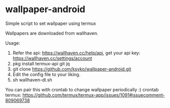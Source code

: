 # wallpaper-android
Simple script to set wallpaper using termux

Wallpapers are downloaded from wallhaven.

Usage:
1. Refer the api: https://wallhaven.cc/help/api, get your api key: https://wallhaven.cc/settings/account
2. pkg install termux-api git jq
3. git clone https://github.com/ksyko/wallpaper-android.git
4. Edit the config file to your liking.
5. sh wallhaven-dl.sh

You can pair this with crontab to change wallpaper periodically :)
crontab termux: https://github.com/termux/termux-app/issues/1091#issuecomment-809069738
